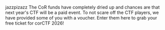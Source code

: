 jazzpizazz
The CoR funds have completely dried up and chances are that next year's CTF will be a paid event. To not scare off the CTF players, we have provided some of you with a voucher. Enter them here to grab your free ticket for corCTF 2026!
